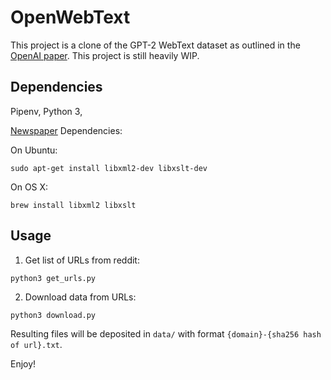 # OpenWebText

This project is a clone of the GPT-2 WebText dataset as outlined in the [OpenAI paper](https://d4mucfpksywv.cloudfront.net/better-language-models/language_models_are_unsupervised_multitask_learners.pdf). This project is still heavily WIP.

## Dependencies

Pipenv, Python 3,

[Newspaper](https://github.com/codelucas/newspaper#get-it-now) Dependencies:

On Ubuntu:
```
sudo apt-get install libxml2-dev libxslt-dev
```
On OS X:
```
brew install libxml2 libxslt
```
## Usage

1. Get list of URLs from reddit:

```
python3 get_urls.py
```

2. Download data from URLs:

```
python3 download.py
```

Resulting files will be deposited in `data/` with format `{domain}-{sha256 hash of url}.txt`.

Enjoy!
